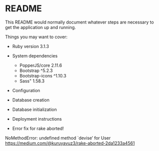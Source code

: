 # README

This README would normally document whatever steps are necessary to get the
application up and running.

Things you may want to cover:

* Ruby version 3.1.3

* System dependencies
     - PopperJS/core 2.11.6 
     - Bootstrap ^5.2.3
     - Bootstrap-icons ^1.10.3 
     - Sass" 1.58.3

* Configuration

* Database creation

* Database initialization

* Deployment instructions

* Error fix for rake aborted!

NoMethodError: undefined method `devise’ for User  https://medium.com/@kuruyavuz3/rake-aborted-2da1233a4561
